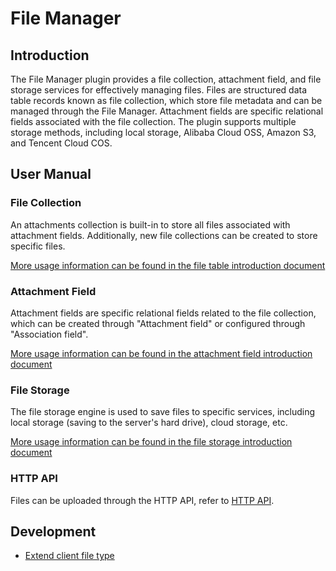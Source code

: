 # File Manager

<PluginInfo name="file-manager"></PluginInfo>

## Introduction

The File Manager plugin provides a file collection, attachment field, and file storage services for effectively managing files. Files are structured data table records known as file collection, which store file metadata and can be managed through the File Manager. Attachment fields are specific relational fields associated with the file collection. The plugin supports multiple storage methods, including local storage, Alibaba Cloud OSS, Amazon S3, and Tencent Cloud COS.

## User Manual

### File Collection

An attachments collection is built-in to store all files associated with attachment fields. Additionally, new file collections can be created to store specific files.

[More usage information can be found in the file table introduction document](/handbook/file-manager/file-collection)

### Attachment Field

Attachment fields are specific relational fields related to the file collection, which can be created through "Attachment field" or configured through "Association field".

[More usage information can be found in the attachment field introduction document](/handbook/file-manager/field-attachment)

### File Storage

The file storage engine is used to save files to specific services, including local storage (saving to the server's hard drive), cloud storage, etc.

[More usage information can be found in the file storage introduction document](./storage/index.md)

### HTTP API

Files can be uploaded through the HTTP API, refer to [HTTP API](./http-api.md).

## Development

* [Extend client file type](./development/client-file-type.md)
